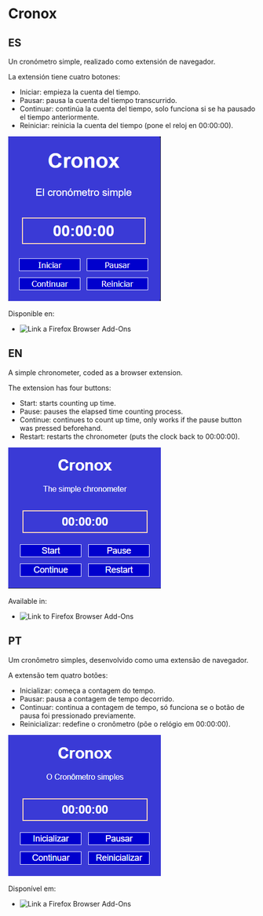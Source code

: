 # Cronox

## ES

Un cronómetro simple, realizado como extensión de navegador.

La extensión tiene cuatro botones:

- Iniciar: empieza la cuenta del tiempo.
- Pausar: pausa la cuenta del tiempo transcurrido.
- Continuar: continúa la cuenta del tiempo, solo funciona si se ha pausado el tiempo anteriormente.
- Reiniciar: reinicia la cuenta del tiempo (pone el reloj en 00:00:00).

![Captura de pantalla de la extensión](./doc/cronox-es.png "Diseño de la extensión")

 Disponible en:

<!-- - ![Link a la Chrome Web Store](github.com "Chrome")   -->
- ![Link a Firefox Browser Add-Ons](https://addons.mozilla.org/es/firefox/addon/cronox/ "Firefox")
<!-- - Compatible con Edge -->

## EN

A simple chronometer, coded as a browser extension.

The extension has four buttons:

- Start: starts counting up time.
- Pause: pauses the elapsed time counting process.
- Continue: continues to count up time, only works if the pause button was pressed beforehand.
- Restart: restarts the chronometer (puts the clock back to 00:00:00).

![Extension screenshot](./doc/Cronox-en.png "Extension's design")

Available in:

<!-- - ![Link a la Chrome Web Store](github.com "Chrome")   -->
- ![Link to Firefox Browser Add-Ons](https://addons.mozilla.org/en/firefox/addon/cronox/ "Firefox")
<!-- - Compatible with Edge -->

## PT

Um cronômetro simples, desenvolvido como uma extensão de navegador.

A extensão tem quatro botões:

- Inicializar: começa a contagem do tempo.
- Pausar: pausa a contagem de tempo decorrido.
- Continuar: continua a contagem de tempo, só funciona se o botão de pausa foi pressionado previamente.
- Reinicializar: redefine o cronômetro (põe o relógio em 00:00:00).

![Captura de tela da extensão](./doc/cronox-pt.png "Desenho da extensão")

Disponível em:

<!-- - ![Link à Chrome Web Store](github.com "Chrome")   -->
- ![Link a Firefox Browser Add-Ons](https://addons.mozilla.org/pt/firefox/addon/cronox/ "Firefox")
<!-- - Compatível com Edge -->
